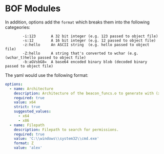 # BOF Modules
In addition, options add the `format` which breaks them into the following categeories:
```
        -i:123       A 32 bit integer (e.g. 123 passed to object file)
        -s:12        A 16 bit integer (e.g. 12 passed to object file)
        -z:hello     An ASCII string  (e.g. hello passed to object file)
        -Z:hello     A string that's converted to wchar (e.g. (wchar_t)hello passed to object file)
        -b:aGVsbG8=  A base64 encoded binary blob (decoded binary passed to object file)
```

The yaml would use the following format:
```yaml
options:
  - name: Architecture
    description: Architecture of the beacon_funcs.o to generate with (x64 or x86).
    required: true
    value: x64
    strict: true
    suggested_values:
      - x64
      - x86
  - name: Filepath
    description: Filepath to search for permissions.
    required: true
    value: 'C:\\windows\\system32\\cmd.exe'
    format: Z
    value: 'alex'
```

